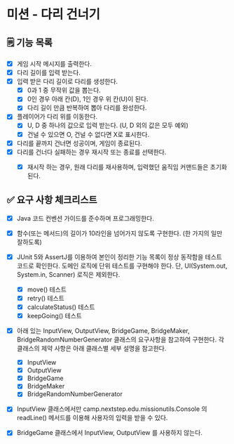 # 미션 - 다리 건너기


## 🗒️ 기능 목록
- [X] 게임 시작 메시지를 출력한다.
- [X] 다리 길이를 입력 받는다.
- [X] 입력 받은 다리 길이로 다리를 생성한다.
    - [X] 0과 1 중 무작위 값을 뽑는다.
    - [X] 0인 경우 아래 칸(D), 1인 경우 위 칸(U)이 된다.
    - [X] 다리 길이 만큼 반복하여 뽑아 다리를 완성한다.
- [X] 플레이어가 다리 위를 이동한다.
    - [X] U, D 중 하나의 값으로 입력 받는다. (U, D 외의 값은 모두 예외)
    - [X] 건널 수 있으면 O, 건널 수 없다면 X로 표시한다.
- [X] 다리를 끝까지 건너면 성공이며, 게임이 종료된다.
- [X] 다리를 건너다 실패하는 경우 재시작 또는 종료를 선택한다.
    - [X] 재시작 하는 경우, 원래 다리를 재사용하며, 입력했던 움직임 커맨드들은 초기화된다. 


## ✅ 요구 사항 체크리스트
- [X] Java 코드 컨벤션 가이드를 준수하며 프로그래밍한다.
- [X] 함수(또는 메서드)의 길이가 10라인을 넘어가지 않도록 구현한다. (한 가지의 일만 잘하도록)
- [X] JUnit 5와 AssertJ를 이용하여 본인이 정리한 기능 목록이 정상 동작함을 테스트 코드로 확인한다. 도메인 로직에 단위 테스트를 구현해야 한다. 단, UI(System.out, System.in, Scanner) 로직은 제외한다.
  - [X] move() 테스트 
  - [X] retry() 테스트
  - [X] calculateStatus() 테스트
  - [X] keepGoing() 테스트
- [X] 아래 있는 InputView, OutputView, BridgeGame, BridgeMaker, BridgeRandomNumberGenerator 클래스의 요구사항을 참고하여 구현한다.
  각 클래스의 제약 사항은 아래 클래스별 세부 설명을 참고한다.
  - [X] InputView
  - [X] OutputView
  - [X] BridgeGame
  - [X] BridgeMaker
  - [X] BridgeRandomNumberGenerator
- [X] InputView 클래스에서만 camp.nextstep.edu.missionutils.Console 의 readLine() 메서드를 이용해 사용자의 입력을 받을 수 있다.
- [X] BridgeGame 클래스에서 InputView, OutputView 를 사용하지 않는다.

